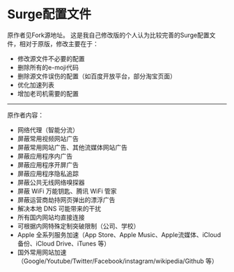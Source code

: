 # Surge配置文件
原作者见Fork源地址。
这是我自己修改版的个人认为比较完善的Surge配置文件，相对于原版，修改主要在于：
* 修改源文件不必要的配置
* 删除所有的e-moji代码
* 删除源文件误伤的配置（如百度开放平台，部分淘宝页面）
* 优化加速列表
* 增加老司机需要的配置
---
原作者内容：
* 网络代理（智能分流）
* 屏蔽常用视频网站广告
* 屏蔽常用网站广告、其他流媒体网站广告
* 屏蔽应用程序内广告
* 屏蔽应用程序开屏广告
* 屏蔽应用程序隐私追踪
* 屏蔽公共无线网络嗅探器
* 屏蔽 WiFi 万能钥匙、腾讯 WiFi 管家
* 屏蔽运营商劫持网页弹出的漂浮广告
* 解决本地 DNS 可能带来的干扰
* 所有国内网站均直接连接
* 可根据内网特殊定制突破限制（公司、学校）
* Apple 全系列服务加速（App Store、Apple Music、Apple流媒体、iCloud备份、iCloud Drive、iTunes 等）
* 国外常用网站加速（Google/Youtube/Twitter/Facebook/instagram/wikipedia/Github 等）
